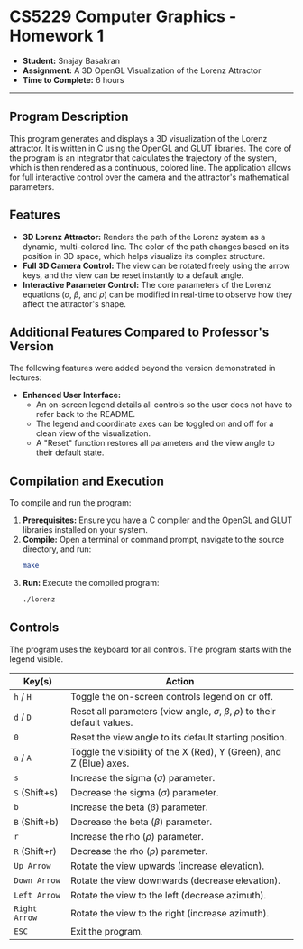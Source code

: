 # CS5229 Computer Graphics - Homework 1

* **Student:** Snajay Basakran
* **Assignment:** A 3D OpenGL Visualization of the Lorenz Attractor
* **Time to Complete:** 6 hours

---

## Program Description

This program generates and displays a 3D visualization of the Lorenz attractor. It is written in C using the OpenGL and GLUT libraries. The core of the program is an integrator that calculates the trajectory of the system, which is then rendered as a continuous, colored line. The application allows for full interactive control over the camera and the attractor's mathematical parameters.

## Features

* **3D Lorenz Attractor:** Renders the path of the Lorenz system as a dynamic, multi-colored line. The color of the path changes based on its position in 3D space, which helps visualize its complex structure.
* **Full 3D Camera Control:** The view can be rotated freely using the arrow keys, and the view can be reset instantly to a default angle.
* **Interactive Parameter Control:** The core parameters of the Lorenz equations ($\sigma$, $\beta$, and $\rho$) can be modified in real-time to observe how they affect the attractor's shape.
## Additional Features Compared to Professor's Version

The following features were added beyond the version demonstrated in lectures:

* **Enhanced User Interface:**
   * An on-screen legend details all controls so the user does not have to refer back to the README.
   * The legend and coordinate axes can be toggled on and off for a clean view of the visualization.
   * A "Reset" function restores all parameters and the view angle to their default state.

## Compilation and Execution
To compile and run the program:

1. **Prerequisites:** Ensure you have a C compiler and the OpenGL and GLUT libraries installed on your system.
2. **Compile:** Open a terminal or command prompt, navigate to the source directory, and run:
   ```sh
   make
   ```
3. **Run:** Execute the compiled program:
   ```sh
   ./lorenz
   ```

## Controls

The program uses the keyboard for all controls. The program starts with the legend visible.

| Key(s)        | Action                                                  |
| ------------- | ------------------------------------------------------- |
| `h` / `H`     | Toggle the on-screen controls legend on or off.         |
| `d` / `D`     | Reset all parameters (view angle, $\sigma$, $\beta$, $\rho$) to their default values. |
| `0`           | Reset the view angle to its default starting position.  |
| `a` / `A`     | Toggle the visibility of the X (Red), Y (Green), and Z (Blue) axes. |
| `s`           | Increase the sigma ($\sigma$) parameter.                |
| `S` (Shift+s) | Decrease the sigma ($\sigma$) parameter.                |
| `b`           | Increase the beta ($\beta$) parameter.                 |
| `B` (Shift+b) | Decrease the beta ($\beta$) parameter.                 |
| `r`           | Increase the rho ($\rho$) parameter.                    |
| `R` (Shift+r) | Decrease the rho ($\rho$) parameter.                    |
| `Up Arrow`    | Rotate the view upwards (increase elevation).           |
| `Down Arrow`  | Rotate the view downwards (decrease elevation).         |
| `Left Arrow`  | Rotate the view to the left (decrease azimuth).         |
| `Right Arrow` | Rotate the view to the right (increase azimuth).        |
| `ESC`         | Exit the program.                                       |
